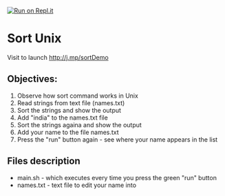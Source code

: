 [![Run on Repl.it](https://repl.it/badge/github/kgashok/sortUnix)](https://repl.it/github/kgashok/sortUnix)

# Sort Unix 

Visit to launch http://j.mp/sortDemo 

## Objectives: 
  1. Observe how sort command works in Unix
  2. Read strings from text file (names.txt)
  3. Sort the strings and show the output
  4. Add "india" to the names.txt file 
  5. Sort the strings againa and show the output
  6. Add your name to the file names.txt 
  7. Press the "run" button again - see where your name appears in the list 

## Files description 
  - main.sh - which executes every time you press the green "run" button  
  - names.txt - text file to edit your name into 



